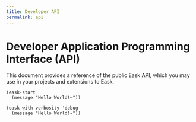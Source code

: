 ```yaml
---
title: Developer API
permalink: api
---
```


# Developer Application Programming Interface (API)

This document provides a reference of the public Eask API, which you may use in
your projects and extensions to Eask.

```elisp
(eask-start
  (message "Hello World!~"))
```

```elisp
(eask-with-verbosity 'debug
  (message "Hello World!~"))
```
